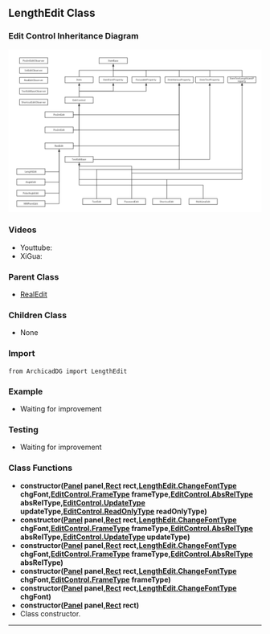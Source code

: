 ## LengthEdit Class

### Edit Control Inheritance Diagram

<img src="../../Imgs/edit_control_inheritance_diagram.png" />

### Videos
* Youttube: 
* XiGua: 

### Parent Class
* [RealEdit](ArchicadDG_RealEdit.md)

### Children Class
* None

### Import
```
from ArchicadDG import LengthEdit
``` 

### Example
* Waiting for improvement

### Testing
* Waiting for improvement

### Class Functions

* **constructor([Panel](../ArchicadDG_Panel.md) panel,[Rect](../ArchicadDG_Rect.md) rect,[LengthEdit.ChangeFontType](ArchicadDG_ChangeFontType.md) chgFont,[EditControl.FrameType](ArchicadDG_FrameType.md) frameType,[EditControl.AbsRelType](ArchicadDG_AbsRelType.md) absRelType,[EditControl.UpdateType](ArchicadDG_UpdateType.md) updateType,[EditControl.ReadOnlyType](ArchicadDG_ReadOnlyType.md) readOnlyType)**
* **constructor([Panel](../ArchicadDG_Panel.md) panel,[Rect](../ArchicadDG_Rect.md) rect,[LengthEdit.ChangeFontType](ArchicadDG_ChangeFontType.md) chgFont,[EditControl.FrameType](ArchicadDG_FrameType.md) frameType,[EditControl.AbsRelType](ArchicadDG_AbsRelType.md) absRelType,[EditControl.UpdateType](ArchicadDG_UpdateType.md) updateType)**
* **constructor([Panel](../ArchicadDG_Panel.md) panel,[Rect](../ArchicadDG_Rect.md) rect,[LengthEdit.ChangeFontType](ArchicadDG_ChangeFontType.md) chgFont,[EditControl.FrameType](ArchicadDG_FrameType.md) frameType,[EditControl.AbsRelType](ArchicadDG_AbsRelType.md) absRelType)**
* **constructor([Panel](../ArchicadDG_Panel.md) panel,[Rect](../ArchicadDG_Rect.md) rect,[LengthEdit.ChangeFontType](ArchicadDG_ChangeFontType.md) chgFont,[EditControl.FrameType](ArchicadDG_FrameType.md) frameType)**
* **constructor([Panel](../ArchicadDG_Panel.md) panel,[Rect](../ArchicadDG_Rect.md) rect,[LengthEdit.ChangeFontType](ArchicadDG_ChangeFontType.md) chgFont)**
* **constructor([Panel](../ArchicadDG_Panel.md) panel,[Rect](../ArchicadDG_Rect.md) rect)**
* Class constructor.
-----
